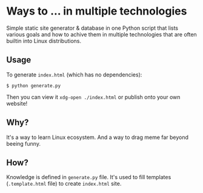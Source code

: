 # Ways to ... in multiple technologies

Simple static site generator & database in one Python script that lists various goals and how to achive them in multiple technologies that are often builtin into Linux distributions.

## Usage

To generate `index.html` (which has no dependencies):

```console
$ python generate.py
```

Then you can view it `xdg-open ./index.html` or publish onto your own website!

## Why?

It's a way to learn Linux ecosystem. And a way to drag meme far beyond beeing funny.

## How?

Knowledge is defined in `generate.py` file.
It's used to fill templates (`.template.html` file) to create `index.html` site.
